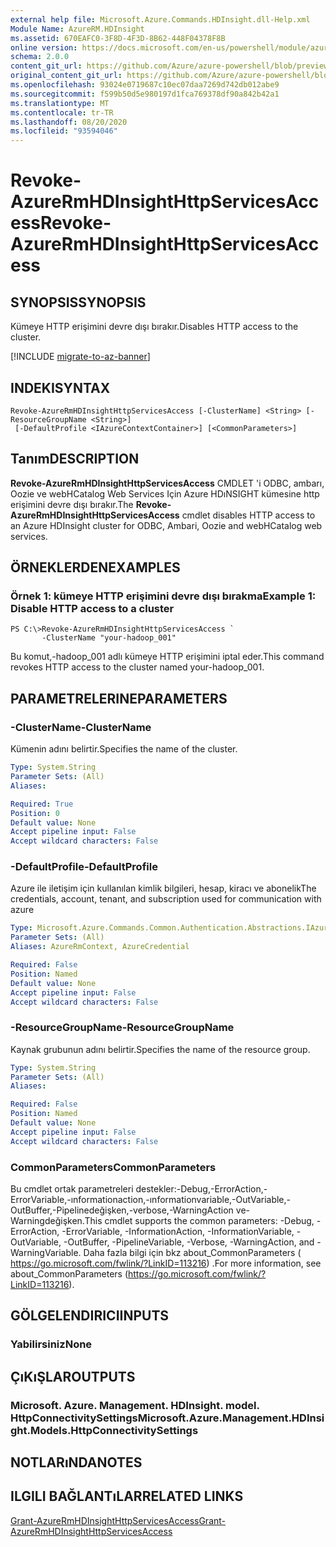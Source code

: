```yaml
---
external help file: Microsoft.Azure.Commands.HDInsight.dll-Help.xml
Module Name: AzureRM.HDInsight
ms.assetid: 670EAFC0-3F8D-4F3D-8B62-448F04378F8B
online version: https://docs.microsoft.com/en-us/powershell/module/azurerm.hdinsight/revoke-azurermhdinsighthttpservicesaccess
schema: 2.0.0
content_git_url: https://github.com/Azure/azure-powershell/blob/preview/src/ResourceManager/HDInsight/Commands.HDInsight/help/Revoke-AzureRmHDInsightHttpServicesAccess.md
original_content_git_url: https://github.com/Azure/azure-powershell/blob/preview/src/ResourceManager/HDInsight/Commands.HDInsight/help/Revoke-AzureRmHDInsightHttpServicesAccess.md
ms.openlocfilehash: 93024e0719687c10ec07daa7269d742db012abe9
ms.sourcegitcommit: f599b50d5e980197d1fca769378df90a842b42a1
ms.translationtype: MT
ms.contentlocale: tr-TR
ms.lasthandoff: 08/20/2020
ms.locfileid: "93594046"
---
```

# <span data-ttu-id="74266-101">Revoke-AzureRmHDInsightHttpServicesAccess</span><span class="sxs-lookup"><span data-stu-id="74266-101">Revoke-AzureRmHDInsightHttpServicesAccess</span></span>

## <span data-ttu-id="74266-102">SYNOPSIS</span><span class="sxs-lookup"><span data-stu-id="74266-102">SYNOPSIS</span></span>
<span data-ttu-id="74266-103">Kümeye HTTP erişimini devre dışı bırakır.</span><span class="sxs-lookup"><span data-stu-id="74266-103">Disables HTTP access to the cluster.</span></span>

[!INCLUDE [migrate-to-az-banner](../../includes/migrate-to-az-banner.md)]

## <span data-ttu-id="74266-104">INDEKI</span><span class="sxs-lookup"><span data-stu-id="74266-104">SYNTAX</span></span>

```
Revoke-AzureRmHDInsightHttpServicesAccess [-ClusterName] <String> [-ResourceGroupName <String>]
 [-DefaultProfile <IAzureContextContainer>] [<CommonParameters>]
```

## <span data-ttu-id="74266-105">Tanım</span><span class="sxs-lookup"><span data-stu-id="74266-105">DESCRIPTION</span></span>
<span data-ttu-id="74266-106">**Revoke-AzureRmHDInsightHttpServicesAccess** CMDLET 'i ODBC, ambarı, Oozie ve webHCatalog Web Services Için Azure HDıNSIGHT kümesine http erişimini devre dışı bırakır.</span><span class="sxs-lookup"><span data-stu-id="74266-106">The **Revoke-AzureRmHDInsightHttpServicesAccess** cmdlet disables HTTP access to an Azure HDInsight cluster for ODBC, Ambari, Oozie and webHCatalog web services.</span></span>

## <span data-ttu-id="74266-107">ÖRNEKLERDEN</span><span class="sxs-lookup"><span data-stu-id="74266-107">EXAMPLES</span></span>

### <span data-ttu-id="74266-108">Örnek 1: kümeye HTTP erişimini devre dışı bırakma</span><span class="sxs-lookup"><span data-stu-id="74266-108">Example 1: Disable HTTP access to a cluster</span></span>
```
PS C:\>Revoke-AzureRmHDInsightHttpServicesAccess `
       -ClusterName "your-hadoop_001"
```

<span data-ttu-id="74266-109">Bu komut,-hadoop_001 adlı kümeye HTTP erişimini iptal eder.</span><span class="sxs-lookup"><span data-stu-id="74266-109">This command revokes HTTP access to the cluster named your-hadoop_001.</span></span>

## <span data-ttu-id="74266-110">PARAMETRELERINE</span><span class="sxs-lookup"><span data-stu-id="74266-110">PARAMETERS</span></span>

### <span data-ttu-id="74266-111">-ClusterName</span><span class="sxs-lookup"><span data-stu-id="74266-111">-ClusterName</span></span>
<span data-ttu-id="74266-112">Kümenin adını belirtir.</span><span class="sxs-lookup"><span data-stu-id="74266-112">Specifies the name of the cluster.</span></span>

```yaml
Type: System.String
Parameter Sets: (All)
Aliases:

Required: True
Position: 0
Default value: None
Accept pipeline input: False
Accept wildcard characters: False
```

### <span data-ttu-id="74266-113">-DefaultProfile</span><span class="sxs-lookup"><span data-stu-id="74266-113">-DefaultProfile</span></span>
<span data-ttu-id="74266-114">Azure ile iletişim için kullanılan kimlik bilgileri, hesap, kiracı ve abonelik</span><span class="sxs-lookup"><span data-stu-id="74266-114">The credentials, account, tenant, and subscription used for communication with azure</span></span>

```yaml
Type: Microsoft.Azure.Commands.Common.Authentication.Abstractions.IAzureContextContainer
Parameter Sets: (All)
Aliases: AzureRmContext, AzureCredential

Required: False
Position: Named
Default value: None
Accept pipeline input: False
Accept wildcard characters: False
```

### <span data-ttu-id="74266-115">-ResourceGroupName</span><span class="sxs-lookup"><span data-stu-id="74266-115">-ResourceGroupName</span></span>
<span data-ttu-id="74266-116">Kaynak grubunun adını belirtir.</span><span class="sxs-lookup"><span data-stu-id="74266-116">Specifies the name of the resource group.</span></span>

```yaml
Type: System.String
Parameter Sets: (All)
Aliases:

Required: False
Position: Named
Default value: None
Accept pipeline input: False
Accept wildcard characters: False
```

### <span data-ttu-id="74266-117">CommonParameters</span><span class="sxs-lookup"><span data-stu-id="74266-117">CommonParameters</span></span>
<span data-ttu-id="74266-118">Bu cmdlet ortak parametreleri destekler:-Debug,-ErrorAction,-ErrorVariable,-ınformationaction,-ınformationvariable,-OutVariable,-OutBuffer,-Pipelinedeğişken,-verbose,-WarningAction ve-Warningdeğişken.</span><span class="sxs-lookup"><span data-stu-id="74266-118">This cmdlet supports the common parameters: -Debug, -ErrorAction, -ErrorVariable, -InformationAction, -InformationVariable, -OutVariable, -OutBuffer, -PipelineVariable, -Verbose, -WarningAction, and -WarningVariable.</span></span> <span data-ttu-id="74266-119">Daha fazla bilgi için bkz about_CommonParameters ( https://go.microsoft.com/fwlink/?LinkID=113216) .</span><span class="sxs-lookup"><span data-stu-id="74266-119">For more information, see about_CommonParameters (https://go.microsoft.com/fwlink/?LinkID=113216).</span></span>

## <span data-ttu-id="74266-120">GÖLGELENDIRICI</span><span class="sxs-lookup"><span data-stu-id="74266-120">INPUTS</span></span>

### <span data-ttu-id="74266-121">Yabilirsiniz</span><span class="sxs-lookup"><span data-stu-id="74266-121">None</span></span>

## <span data-ttu-id="74266-122">ÇıKıŞLAR</span><span class="sxs-lookup"><span data-stu-id="74266-122">OUTPUTS</span></span>

### <span data-ttu-id="74266-123">Microsoft. Azure. Management. HDInsight. model. HttpConnectivitySettings</span><span class="sxs-lookup"><span data-stu-id="74266-123">Microsoft.Azure.Management.HDInsight.Models.HttpConnectivitySettings</span></span>

## <span data-ttu-id="74266-124">NOTLARıNDA</span><span class="sxs-lookup"><span data-stu-id="74266-124">NOTES</span></span>

## <span data-ttu-id="74266-125">ILGILI BAĞLANTıLAR</span><span class="sxs-lookup"><span data-stu-id="74266-125">RELATED LINKS</span></span>

[<span data-ttu-id="74266-126">Grant-AzureRmHDInsightHttpServicesAccess</span><span class="sxs-lookup"><span data-stu-id="74266-126">Grant-AzureRmHDInsightHttpServicesAccess</span></span>](./Grant-AzureRmHDInsightHttpServicesAccess.md)


